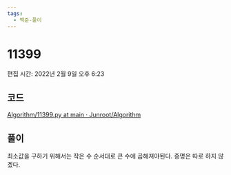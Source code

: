 ```yaml
---
tags:
  - 백준-풀이
---
```

# 11399

편집 시간: 2022년 2월 9일 오후 6:23

## 코드

[Algorithm/11399.py at main · Junroot/Algorithm](https://github.com/Junroot/Algorithm/blob/main/backjoon/11399.py)

## 풀이

최소값을 구하기 위해서는 작은 수 순서대로 큰 수에 곱해져야된다. 증명은 따로 하지 않겠다.